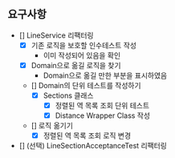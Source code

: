 ## 요구사항

- [] LineService 리팩터링
    - [x] 기존 로직을 보호할 인수테스트 작성
        - 이미 작성되어 있음을 확인
    - [x] Domain으로 옮길 로직을 찾기
        - Domain으로 옮길 만한 부분을 표시하였음
    - [] Domain의 단위 테스트를 작성하기
        - [x] Sections 클래스
            - [x] 정렬된 역 목록 조회 단위 테스트
            - [x] Distance Wrapper Class 작성
    - [] 로직 옮기기
        - [x] 정렬된 역 목록 조회 로직 변경
- [] (선택) LineSectionAcceptanceTest 리팩터링

